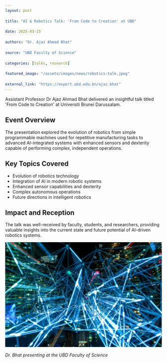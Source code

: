```yaml
---
layout: post

title: "AI & Robotics Talk: 'From Code to Creation' at UBD"

date: 2025-03-15

authors: "Dr. Ajaz Ahmad Bhat"

source: "UBD Faculty of Science"

categories: [talks, research]

featured_image: "/assets/images/news/robotics-talk.jpeg"

external_link: "https://expert.ubd.edu.bn/ajaz.bhat"
---
```


Assistant Professor Dr Ajaz Ahmad Bhat delivered an insightful talk titled 'From Code to Creation' at Universiti Brunei Darussalam. 

## Event Overview

The presentation explored the evolution of robotics from simple programmable machines used for repetitive manufacturing tasks to advanced AI-integrated systems with enhanced sensors and dexterity capable of performing complex, independent operations.

## Key Topics Covered

- Evolution of robotics technology
- Integration of AI in modern robotic systems
- Enhanced sensor capabilities and dexterity
- Complex autonomous operations
- Future directions in intelligent robotics

## Impact and Reception

The talk was well-received by faculty, students, and researchers, providing valuable insights into the current state and future potential of AI-driven robotics systems.

![Robotics Talk](/assets/images/news/robotics-talk.jpeg)

*Dr. Bhat presenting at the UBD Faculty of Science*